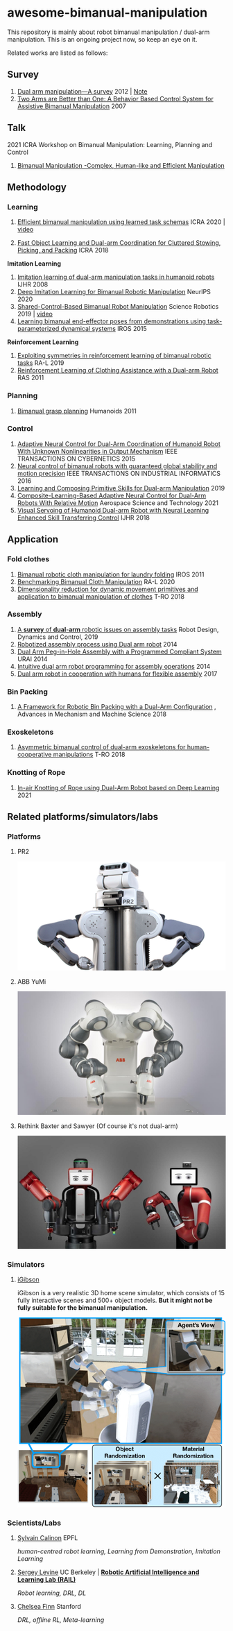 # awesome-bimanual-manipulation

This repository is mainly about robot bimanual manipulation / dual-arm manipulation. This is an ongoing project now, so keep an eye on it.


Related works are listed as follows:

## Survey

1. [Dual arm manipulation—A survey](https://www.sciencedirect.com/science/article/pii/S092188901200108X)  2012 | [Note](./Notes/Dual%20arm%20manipulation%20a%20survey.md)
2. [Two Arms are Better than One: A Behavior Based Control System for Assistive Bimanual Manipulation](http://citeseerx.ist.psu.edu/viewdoc/download?doi=10.1.1.94.3846&rep=rep1&type=pdf)  2007

## Talk

2021 ICRA Workshop on Bimanual Manipulation: Learning, Planning and Control

1. [Bimanual Manipulation -Complex, Human-like and Efficient Manipulation](https://www.youtube.com/watch?v=LSQZvQ3gppY)



## Methodology

### Learning 

1. [Efficient bimanual manipulation using learned task schemas](https://ieeexplore.ieee.org/abstract/document/9196958/?casa_token=4L7JbTtxEHIAAAAA:6YMmL2K8cUOA2t4L10DxCakin42t5Hlzn2HF6d8GBQ6Aff_S6vsB3qIrl6agNjKpIE7V5uL5)  ICRA 2020 | [video](https://www.youtube.com/watch?v=TBUEHk37a64)

2. [Fast Object Learning and Dual-arm Coordination for Cluttered Stowing, Picking, and Packing](https://arxiv.org/pdf/1810.02977.pdf)  ICRA 2018



**Imitation Learning**

1. [Imitation learning of dual-arm manipulation tasks in humanoid robots](http://citeseerx.ist.psu.edu/viewdoc/download?doi=10.1.1.1081.2813&rep=rep1&type=pdf)  IJHR 2008
2. [Deep Imitation Learning for Bimanual Robotic Manipulation](https://arxiv.org/pdf/2010.05134.pdf)  NeurIPS 2020
3. [Shared-Control-Based Bimanual Robot Manipulation](https://par.nsf.gov/servlets/purl/10104547)  Science Robotics 2019 | [video](https://www.youtube.com/watch?v=cGh0UncVxck)
4. [Learning bimanual end-effector poses from demonstrations using task-parameterized dynamical systems](https://ieeexplore.ieee.org/abstract/document/7353413/)  IROS 2015

**Reinforcement Learning**

1. [Exploiting symmetries in reinforcement learning of bimanual robotic tasks](https://ieeexplore.ieee.org/abstract/document/8637816/?casa_token=yrF2c8vpWJoAAAAA:SH4mkmqsfU0hmQHKP4wDimRkREx41QclGn-7GXWxZKWDB86MX9gFMcsQd1rbvGrJoz4jlXi1)  RA-L 2019
2. [Reinforcement Learning of Clothing Assistance with a Dual-arm Robot](https://www.academia.edu/download/50846824/Reinforcement_learning_of_clothing_assis20161212-12628-ndv3vy.pdf)  RAS 2011

### Planning

1. [Bimanual grasp planning](https://ieeexplore.ieee.org/abstract/document/6100824/?casa_token=RHzt69-uJoEAAAAA:MuRnwdE1DMQ_6ozhD_JamdWW1f0WuVoaDzsXUJUGXlHr7RfCNeFS8LkVIiDad6slq8BCjdve)  Humanoids 2011

### Control

1. [Adaptive Neural Control for Dual-Arm Coordination of Humanoid Robot With Unknown Nonlinearities in Output Mechanism](https://ieeexplore.ieee.org/stamp/stamp.jsp?arnumber=6842647&casa_token=sScRNG3DG6YAAAAA:FRwHH2fsyJUVVAQVAZ6_UWhSg3t5zBRHqVa0UOod3165hiUuCG-2Cq24eGRr8UVorvLnKIxo)  IEEE TRANSACTIONS ON CYBERNETICS 2015
2. [Neural control of bimanual robots with guaranteed global stability and motion precision](https://ieeexplore.ieee.org/abstract/document/7574390/?casa_token=kQPBQG-y030AAAAA:AGVG2eb3TTfc7KayGN5kCzY3Pgj-810xfqGj3wx-txH2F1n3dRbpB0oBu4wz3EwpwIuf0ZFH)   IEEE TRANSACTIONS ON INDUSTRIAL INFORMATICS 2016
3. [Learning and Composing Primitive Skills for Dual-arm Manipulation](https://arxiv.org/pdf/1905.10578.pdf)  2019
4. [Composite-Learning-Based Adaptive Neural Control for Dual-Arm Robots With Relative Motion](https://ieeexplore.ieee.org/abstract/document/9305975/)  Aerospace Science and Technology 2021
5. [Visual Servoing of Humanoid Dual-arm Robot with Neural Learning Enhanced Skill Transferring Control](https://researchportal.port.ac.uk/portal/files/7703646/Postprint.pdf)  IJHR 2018

## Application

### Fold clothes

1. [Bimanual robotic cloth manipulation for laundry folding](https://ieeexplore.ieee.org/abstract/document/6095109/?casa_token=DHO31F1XhDkAAAAA:l5cLtrNkd-HU2IkWRdeMTjMy8CSM4E39tAFsaouhBsBwjGElVScntKAHvcVoT8F4WKrFM3eu)   IROS 2011
2. [Benchmarking Bimanual Cloth Manipulation](https://ieeexplore.ieee.org/abstract/document/8957044/?casa_token=7YDA1inxidMAAAAA:ae_aURxVJK_kBxHpJ78zuAF2yHyGqwPbxnVngts0mTInFP9O5Q8ydwY6bgTdVzhOL7l5r2xy)   RA-L 2020
3. [Dimensionality reduction for dynamic movement primitives and application to bimanual manipulation of clothes](https://ieeexplore.ieee.org/abstract/document/8344486/?casa_token=ysIfcg43YogAAAAA:WNm35Yx_e0attVsn1FsZjn5LxpxJ4W5wcYazVqvXQmHgAOuqqWfKozURCso7NORArhyRXDnp)  T-RO 2018

### Assembly 

1. [A **survey** of **dual**-**arm** robotic issues on assembly tasks](https://link.springer.com/chapter/10.1007/978-3-319-78963-7_59)  Robot Design, Dynamics and Control, 2019
2. [Robotized assembly process using Dual arm robot](https://www.sciencedirect.com/science/article/pii/S2212827114011354)  2014
3. [Dual Arm Peg-in-Hole Assembly with a Programmed Compliant System](https://ieeexplore.ieee.org/abstract/document/7057477)  URAI 2014
4. [Intuitive dual arm robot programming for assembly operations](https://www.sciencedirect.com/science/article/pii/S0007850614000201)  2014
5. [Dual arm robot in cooperation with humans for flexible assembly](https://www.sciencedirect.com/science/article/pii/S0007850617300975)  2017

### Bin Packing

1. [A Framework for Robotic Bin Packing with a Dual-Arm Configuration](https://link.springer.com/chapter/10.1007/978-3-030-20131-9_277)   , Advances in Mechanism and Machine Science 2018

### Exoskeletons

1. [Asymmetric bimanual control of dual-arm exoskeletons for human-cooperative manipulations](https://ieeexplore.ieee.org/abstract/document/8103340/?casa_token=itLqk0n913gAAAAA:jNaUD79YaXBjW8Ztjd0JpvgT35tpdL-B_L8AHt7hBf_gMLSmb0U3nZbtN7JfmT0bPj9gMjOC)  T-RO 2018

### Knotting of Rope

1. [In-air Knotting of Rope using Dual-Arm Robot based on Deep Learning](https://arxiv.org/pdf/2103.09402.pdf)  2021

## Related platforms/simulators/labs

### Platforms

1. PR2

   ![pr2](README.assets/pr2.jpg)

2. ABB YuMi

   ![ABB YuMi](README.assets/ABB-Yumi.jpg)

3. Rethink Baxter and Sawyer (Of course it's not dual-arm)

   ![baxter-sawyer](README.assets/baxter-sawyer.jpg)

### Simulators

1. [iGibson](http://svl.stanford.edu/igibson/)  

   iGibson is a very realistic 3D home scene simulator, which consists of 15 fully interactive scenes and 500+ object models. **But it might not be fully suitable for the bimanual manipulation.**

   ![igibson](README.assets/igibson.png)

### Scientists/Labs

1. [Sylvain Calinon](https://calinon.ch/#)  EPFL

   *human-centred robot learning, Learning from Demonstration, Imitation Learning*

2. [Sergey Levine](http://people.eecs.berkeley.edu/~svlevine/)  UC Berkeley | **[Robotic Artificial Intelligence and Learning Lab (RAIL)](http://rail.eecs.berkeley.edu/)**

   *Robot learning, DRL, DL*

3. [Chelsea Finn](https://ai.stanford.edu/~cbfinn/)  Stanford

   *DRL, offline RL, Meta-learning*

